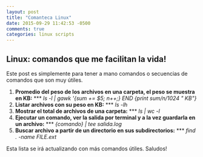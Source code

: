 ```yaml
---
layout: post
title: "Comanteca Linux"
date: 2015-09-29 11:42:53 -0500
comments: true
categories: linux scripts
---
```

## Linux: comandos que me facilitan la vida!

Este post es simplemente para tener a mano comandos o secuencias de comandos que son muy útiles.

1. **Promedio del peso de los archivos en una carpeta, el peso se muestra en KB:**
*** *ls -l | gawk '{sum += $5; n++;} END {print sum/n/1024 " KB"}*
2. **Listar archivos con su peso en KB:** 
*** *ls -lh*
3. **Mostrar el total de archivos de una carpeta:** 
*** *ls | wc -l*
4. **Ejecutar un comando, ver la salida por terminal y a la vez guardarla en un archivo:**
*** *{comando} | tee salida.log*
5. **Buscar archivo a partir de un directorio en sus subdirectorios:**
*** *find . -name FILE.ext*

Esta lista se irá actualizando con más comandos útiles.
Saludos!
